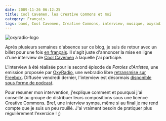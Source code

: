 ```yaml
---
date: 2009-11-26 06:12:25
title: Cool Cavemen, les Creative Commons et moi
category: Français
tags: band, Cool Cavemen, Creative Commons, interview, musique, oxyradio, podcast, radio
---
```


![oxyradio-logo](/uploads/2009/oxyradio-logo.png)

Après plusieurs semaines d'absence sur ce blog, je suis de retour avec un
billet pour une fois [en français]({category}francais). Il s'agit juste
d'annoncer la mise en ligne d'une interview de [Cool
Cavemen](http://coolcavemen.com) à laquelle j'ai participé.

L'interview à été réalisée pour le second épisode de _Paroles d'Artistes_, une
emission proposée par [OxyRadio](http://www.oxyradio.net), une webradio libre
[retransmise sur Freebox](http://www.oxyradio.net/news-55.html). Diffusée
vendredi dernier, l'interview est désormais [disponible sous forme de
podcast](http://www.oxyradio.net/podcast-121.html).

Pour résumer mon intervention, j'explique comment et pourquoi j'ai conseillé au
groupe de distribuer leurs compositions sous une licence Creative Commons.
Bref, une interview sympa, même si au final je me rend compte que je suis un
peu rouillé. J'ai vraiment besoin de pratiquer plus régulièrement l'exercice&nbsp;!
;)
